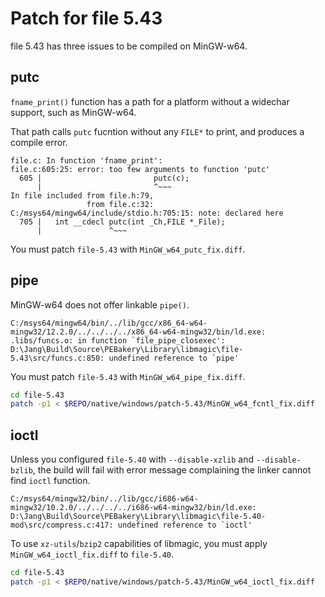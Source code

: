 # Patch for file 5.43

file 5.43 has three issues to be compiled on MinGW-w64.

## putc

`fname_print()` function has a path for a platform without a widechar support, such as MinGW-w64.

That path calls `putc` fucntion without any `FILE*` to print, and produces a compile error.

```
file.c: In function 'fname_print':
file.c:605:25: error: too few arguments to function 'putc'
  605 |                         putc(c);
      |                         ^~~~
In file included from file.h:79,
                 from file.c:32:
C:/msys64/mingw64/include/stdio.h:705:15: note: declared here
  705 |   int __cdecl putc(int _Ch,FILE *_File);
      |               ^~~~
```

You must patch `file-5.43` with `MinGW_w64_putc_fix.diff`.

## pipe

MinGW-w64 does not offer linkable `pipe()`.

```
C:/msys64/mingw64/bin/../lib/gcc/x86_64-w64-mingw32/12.2.0/../../../../x86_64-w64-mingw32/bin/ld.exe: .libs/funcs.o: in function `file_pipe_closexec':
D:\Jang\Build\Source\PEBakery\Library\libmagic\file-5.43\src/funcs.c:850: undefined reference to `pipe'

```

You must patch `file-5.43` with `MinGW_w64_pipe_fix.diff`.

```sh
cd file-5.43
patch -p1 < $REPO/native/windows/patch-5.43/MinGW_w64_fcntl_fix.diff
```

## ioctl

Unless you configured `file-5.40` with `--disable-xzlib` and `--disable-bzlib`, the build will fail with error message complaining the linker cannot find `ioctl` function.

```
C:/msys64/mingw32/bin/../lib/gcc/i686-w64-mingw32/10.2.0/../../../../i686-w64-mingw32/bin/ld.exe: D:\Jang\Build\Source\PEBakery\Library\libmagic\file-5.40-mod\src/compress.c:417: undefined reference to `ioctl'
```

To use `xz-utils`/`bzip2` capabilities of libmagic, you must apply `MinGW_w64_ioctl_fix.diff` to `file-5.40`.

```sh
cd file-5.43
patch -p1 < $REPO/native/windows/patch-5.43/MinGW_w64_ioctl_fix.diff
```
